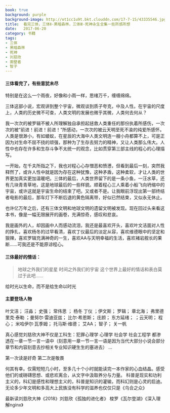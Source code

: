 ```yaml
---
book: true
background: purple
background-image: http://ot1cc1u9t.bkt.clouddn.com/17-7-15/43335546.jpg
title:  看完三体，三体Ⅱ·黑暗森林，三体Ⅲ·死神永生全集一些所感所想
date:   2017-06-20
category: 书籍
tags:
- 三体
- 黑暗森林
- 死神
- 刘慈欣
- 面壁者
- 智子
---
```



#### 三体看完了，有些意犹未尽

  特别是在这么一个雨夜，好像和小雨一样，思绪万千，缠缠绵绵。


三体这部小说，宏观讲到整个宇宙，微观谈到质子夸克，中及人性。在宇宙的尺度上，人类的历史微不可查，人类文明的发展也微乎其微，人类何去何从？


我一次次的被罗辑不被人所理解独自承担起拯救人类重任的那份执着所感伤，一次次的被“前进！前进！前进！”所感动，一次次的被云天明至死不渝的纯爱所感怀。人类是很渺小，有如蝼蚁，在星辰的大海中人类文明连一艘小舟都算不上，可是正因为对生命不屈不挠的顽强，那种为了生存去努力的精神，又让人类那么伟大。人性中也存在许多和生存斗争不太统一的观念，比如贯穿第三部主线的程心的心理描写。



一开始，在千夫所指之下，我也对程心心存憎恶和愤懑，但看到最后一刻，突然我释然了，或许人性中就是因为存在这种犹豫，这种矛盾，这种柔软，才让人类的世界更加真实更加温暖吧。三体的最后，人类世界留下的是一条小鱼，一汪水草，还有几块青青草地，这是地球最后的一些样貌。顺着程心三人乘着小船飞向坍缩中的宇宙，或许这就是宇宙生命的结束了吧。又或者不是。让我眼前浮现出第一部终结者电影的最后，那车灯下不断后退的黄色隔离带，好似已然结束，又似永无休止。


 也许亿万年之后，还有三体文明和地球文明的遗留文明被发现。现在回过头来看这本书，像是一幅无限展开的画卷，充满惊奇，感叹和悲哀。


  我是画外的人，却因画中人而感动流泪，我还是最喜欢开头，喜欢叶文洁面对人性的挣扎，喜欢杨冬的过早看清，喜欢丁仪最后的淡定从容，喜欢维德眼中的坚定和狠辣，喜欢罗辑充满神奇的一生，喜欢AA与天明幸福的生活，喜欢褚岩舰长的果断……可我还是不能原谅程心。

#### 三体最好的情话：


>地球之外我们的星星
时间之外我们的宇宙
这个世界上最好的情话和表白莫过于此吧……


给时光以生命，而不是给生命以时光


#### 主要登场人物


叶文洁； 汪淼； 	史强； 	常伟思 ；	杨冬	丁仪	；伊文斯； 罗辑； 	章北海；	弗里德里克·泰勒	；曼努尔·雷迪亚兹；	比尔·希恩斯；	庄颜；	东方延绪；
；云天明；	程心；	米哈伊尔·瓦季姆；	托马斯·维德；	艾AA；	智子；	关一帆

真心感觉刘慈欣大神不仅是工科生：犯罪心理学  心理学 社会学 社会工程学 都渗透在一章一节一言一语中（刻意用一章一节一言一语是因为当代大部分小说会部分章节和内容刻意去抄相关专业知识硬生生的塞进去）
...

第一次读是好奇
第二次是敬畏

何其有幸。仅需短短几小时，至多几十个小时就能读完一本作家的心血结晶。感受他们的或磅礴思想、或悲欢离合，从文字中汲取养分与力量。
科普是现实和功利主义的，科幻是感性和理想主义的，科普是知识的灌输，而科幻则是心灵的启迪。无论多少年文明和多高大上民族没有科学的滋养也仅仅只是《乌合之众》

最新读刘慈欣大神《2018》刘慈欣《孤独的进化者》 梭罗《瓦尔登湖》《深入理解nginx》
